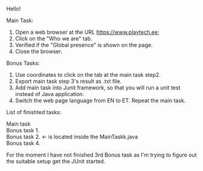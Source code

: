 Hello! 

Main Task:  
1. Open a web browser at the URL https://www.playtech.ee;
2. Click on the "Who we are" tab.
3. Verified if the "Global presence" is shown on the page.
4. Close the browser.

Bonus Tasks: 
1. Use coordinates to click on the tab at the main task step2.
2. Export main task step 3's result as .txt file.
3. Add main task into Junit framework, so that you will run a unit test instead of Java application.
4. Switch the web page language from EN to ET. Repeat the main task. 


List of finishted tasks:  

Main task  
Bonus task 1.  
Bonus task 2. <- is located inside the MainTaskk.java  
Bonus task 4.  

For the moment I have not finished 3rd Bonus task as I'm trying to figure out the suitable setup get the JUnit started. 
